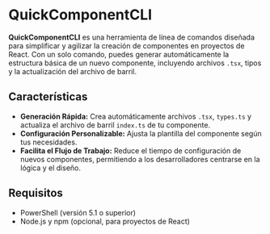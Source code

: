 # QuickComponentCLI

**QuickComponentCLI** es una herramienta de línea de comandos diseñada para simplificar y agilizar la creación de componentes en proyectos de React. Con un solo comando, puedes generar automáticamente la estructura básica de un nuevo componente, incluyendo archivos `.tsx`, tipos y la actualización del archivo de barril.

## Características

- **Generación Rápida:** Crea automáticamente archivos `.tsx`, `types.ts` y actualiza el archivo de barril `index.ts` de tu componente.
- **Configuración Personalizable:** Ajusta la plantilla del componente según tus necesidades.
- **Facilita el Flujo de Trabajo:** Reduce el tiempo de configuración de nuevos componentes, permitiendo a los desarrolladores centrarse en la lógica y el diseño.

## Requisitos

- PowerShell (versión 5.1 o superior)
- Node.js y npm (opcional, para proyectos de React)

